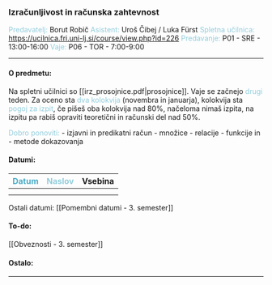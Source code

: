 
### Izračunljivost in računska zahtevnost
<font color="#92cddc">Predavatelj:</font> Borut Robič
<font color="#92cddc">Asistent:</font> Uroš Čibej / Luka Fürst
<font color="#92cddc">Spletna učilnica:</font> https://ucilnica.fri.uni-lj.si/course/view.php?id=226
<font color="#92cddc">Predavanje:</font> P01 - SRE - 13:00-16:00
<font color="#92cddc">Vaje:</font> P06 - TOR - 7:00-9:00

---

#### O predmetu:

Na spletni učilnici so [[irz_prosojnice.pdf|prosojnice]]. Vaje se začnejo <font color="#92cddc">drugi</font> teden. Za oceno sta <font color="#92cddc">dva kolokvija</font> (novembra in januarja), kolokvija sta <font color="#92cddc">pogoj za izpit</font>, če pišeš oba kolokvija nad 80%, načeloma nimaš izpita, na izpitu pa rabiš opraviti teoretični in računski del nad 50%.

<font color="#92cddc">Dobro ponoviti:</font>
	- izjavni in predikatni račun
	- množice
	- relacije
	- funkcije in
	- metode dokazovanja

#### Datumi:


| <font color="#4bacc6">Datum</font> | <font color="#92cddc">Naslov</font> | Vsebina |
| :--------------------------------: | ----------------------------------- | ------- |
|                                    |                                     |         |
|                                    |                                     |         |
Ostali datumi: [[Pomembni datumi - 3. semester]]

#### To-do: 

[[Obveznosti - 3. semester]]

#### Ostalo:


---